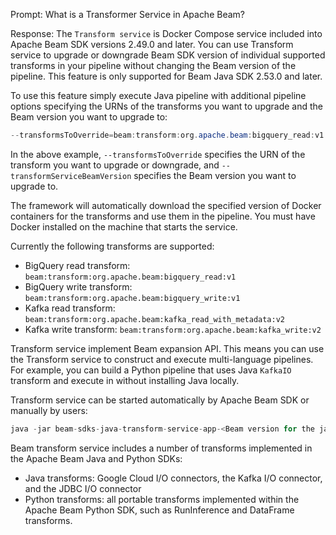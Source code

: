 Prompt:
What is a Transformer Service in Apache Beam?

Response:
The `Transform service` is Docker Compose service included into Apache Beam SDK versions 2.49.0 and later. You can use Transform service to upgrade or downgrade Beam SDK version of individual supported transforms in your pipeline without changing the Beam version of the pipeline. This feature is only supported for Beam Java SDK 2.53.0 and later.

To use this feature simply execute Java pipeline with additional pipeline options specifying the URNs of the transforms you want to upgrade and the Beam version you want to upgrade to:

```java
--transformsToOverride=beam:transform:org.apache.beam:bigquery_read:v1 --transformServiceBeamVersion=2.xy.z
```

In the above example, `--transformsToOverride` specifies the URN of the transform you want to upgrade or downgrade, and `--transformServiceBeamVersion` specifies the Beam version you want to upgrade to. 

The framework will automatically download the specified version of Docker containers for the transforms and use them in the pipeline. You must have Docker installed on the machine that starts the service.

Currently the following transforms are supported:

* BigQuery read transform: `beam:transform:org.apache.beam:bigquery_read:v1`
* BigQuery write transform: `beam:transform:org.apache.beam:bigquery_write:v1`
* Kafka read transform: `beam:transform:org.apache.beam:kafka_read_with_metadata:v2`
* Kafka write transform: `beam:transform:org.apache.beam:kafka_write:v2`

Transform service implement Beam expansion API. This means you can use the Transform service to construct and execute multi-language pipelines. For example, you can build a Python pipeline that uses Java `KafkaIO` transform and execute in without installing Java locally.

Transform service can be started automatically by Apache Beam SDK or manually by users:
    
```java
java -jar beam-sdks-java-transform-service-app-<Beam version for the jar>.jar --port <port> --beam_version <Beam version for the transform service> --project_name <a unique ID for the transform service> --command up
```

Beam transform service includes a number of transforms implemented in the Apache Beam Java and Python SDKs:

* Java transforms: Google Cloud I/O connectors, the Kafka I/O connector, and the JDBC I/O connector
* Python transforms: all portable transforms implemented within the Apache Beam Python SDK, such as RunInference and DataFrame transforms.























